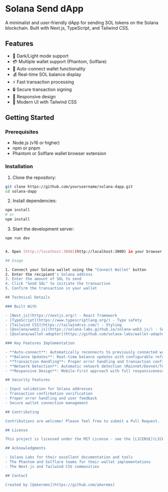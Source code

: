 # Solana Send dApp

A minimalist and user-friendly dApp for sending SOL tokens on the Solana blockchain. Built with Next.js, TypeScript, and Tailwind CSS.

## Features

- 🌙 Dark/Light mode support
- 💳 Multiple wallet support (Phantom, Solflare)
- 🔄 Auto-connect wallet functionality
- 💰 Real-time SOL balance display
- ⚡ Fast transaction processing
- 🔒 Secure transaction signing
- 📱 Responsive design
- 🎨 Modern UI with Tailwind CSS

## Getting Started

### Prerequisites

- Node.js (v16 or higher)
- npm or pnpm
- Phantom or Solflare wallet browser extension

### Installation

1. Clone the repository:
```bash
git clone https://github.com/yourusername/solana-dapp.git
cd solana-dapp
```

2. Install dependencies:
```bash
npm install
# or
npm install
```

3. Start the development server:
```bash
npm run dev


4. Open [http://localhost:3000](http://localhost:3000) in your browser.

## Usage

1. Connect your Solana wallet using the "Connect Wallet" button
2. Enter the recipient's Solana address
3. Enter the amount of SOL to send
4. Click "Send SOL" to initiate the transaction
5. Confirm the transaction in your wallet

## Technical Details

### Built With

- [Next.js](https://nextjs.org/) - React framework
- [TypeScript](https://www.typescriptlang.org/) - Type safety
- [Tailwind CSS](https://tailwindcss.com/) - Styling
- [@solana/web3.js](https://solana-labs.github.io/solana-web3.js/) - Solana web3 functionality
- [@solana/wallet-adapter](https://github.com/solana-labs/wallet-adapter) - Wallet integration

### Key Features Implementation

- **Auto-connect**: Automatically reconnects to previously connected wallets
- **Balance Updates**: Real-time balance updates with configurable refresh intervals
- **Transaction Handling**: Proper error handling and transaction confirmation
- **Network Detection**: Automatic network detection (Mainnet/Devnet/Testnet)
- **Responsive Design**: Mobile-first approach with full responsiveness

## Security Features

- Input validation for Solana addresses
- Transaction confirmation verification
- Proper error handling and user feedback
- Secure wallet connection management

## Contributing

Contributions are welcome! Please feel free to submit a Pull Request.

## License

This project is licensed under the MIT License - see the [LICENSE](LICENSE) file for details.

## Acknowledgments

- Solana Labs for their excellent documentation and tools
- The Phantom and Solflare teams for their wallet implementations
- The Next.js and Tailwind CSS communities

## Contact

Created by [@akerems](https://github.com/akerems) 
